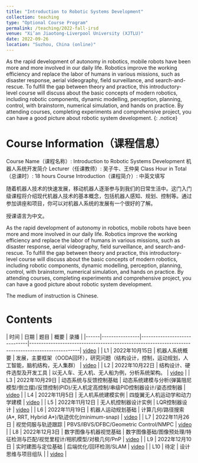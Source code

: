 ```yaml
---
title: "Introduction to Robotic Systems Development"
collection: teaching
type: "Optional Course Program"
permalink: /teaching/2022-fall-irsd
venue: "Xi’an Jiaotong-Liverpool University (XJTLU)"
date: 2022-09-26
location: "Suzhou, China (online)"
---
```



As the rapid development of autonomy in robotics, mobile robots have been more and more involved in our daily life. Robotics improve the working efficiency and replace the labor of humans in various missions, such as disaster response, aerial videography, field surveillance, and search-and-rescue. To fulfill the gap between theory and practice, this introductory-level course will discuss about the basic concepts of modern robotics, including robotic components, dynamic modelling, perception, planning, control, with brainstorm, numerical simulation, and hands on practice. By attending courses, completing experiments and comprehensive project, you can have a good picture about robotic system development.
{: .notice}

Course Information（课程信息）
======
Course Name（课程名称）: Introduction to Robotic Systems Development 机器人系统开发简介
Lecturer（任课教师）: 吴子牛、王仲昊
Class Hour in Total（总课时）: 18 hours
Course Introduction（课程简介）: 中英文填写

随着机器人技术的快速发展，移动机器人逐渐参与到我们的日常生活中。这门入门级课程将介绍现代机器人技术的基本概念，包括机器人感知、规划、控制等。通过参加讲座和项目，你可以对机器人系统的发展有一个很好的了解。

授课语言为中文。

As the rapid development of autonomy in robotics, mobile robots have been more and more involved in our daily life. Robotics improve the working efficiency and replace the labor of humans in various missions, such as disaster response, aerial videography, field surveillance, and search-and-rescue. To fulfill the gap between theory and practice, this introductory-level course will discuss about the basic concepts of modern robotics, including robotic components, dynamic modelling, perception, planning, control, with brainstorm, numerical simulation, and hands on practice. By attending courses, completing experiments and comprehensive project, you can have a good picture about robotic system development. 

The medium of instruction is Chinese.


Contents
======

| 时间 | 日期           | 题目                         | 概要                                                                                              | 录播 |
|------|----------------|------------------------------|---------------------------------------------------------------------------------------------------| [video]() |
| L1   | 2022年10月15日 | 机器人系统概要               | 发展，主要框架（OODA回环），研究问题（结构设计，控制，运动规划，人工智能，脑机结构，无人集群）    | [video]() |
| L2   | 2022年10月22日 | 结构设计、硬件选型及开发工具 | 以无人车、无人机、无人船为例，分析系统架构。                                                      | [video]() |
| L3   | 2022年10月29日 | 动态系统与反馈控制基础       | 动态系统建模与分析(弹簧阻尼模型/倒立摆)/反馈控制(PID)/无人机定高控制/串级PID控制器设计/姿态控制器 | [video]() |
| L4   | 2022年11月5日  | 无人机系统建模实例           | 四旋翼无人机运动学和动力学建模                                                                    | [video]() |
| L5   | 2022年11月12日 | 无人机控制器设计实例         | LQR控制器设计                                                                                     | [video]() |
| L6   | 2022年11月19日 | 机器人运动规划基础           | 计算几何/路径搜索(A*, RRT, Hybrid A*)/轨迹优化(minimum-snap)                                      | [video]() |
| L7   | 2022年11月26日 | 视觉伺服与轨迹跟踪           | PBVS/IBVS/DFBC/Geometric Control/NMPC                                                             | [video]() |
| L8   | 2022年12月3日  | 数字图像与机器视觉基础       | 数字图像基础/图像预处理/特征检测与匹配/视觉里程计/相机模型/对极几何/PnP                           | [video]() |
| L9   | 2022年12月10日 | 实时建图与定位基础           | 后端优化/回环检测/SLAM                                                                            | [video]() |
| L10  | 待定           | 设计思维与项目组队           |                                                                                                   | [video]() |
